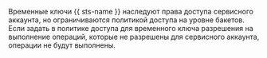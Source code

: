 Временные ключи {{ sts-name }} наследуют права доступа сервисного аккаунта, но ограничиваются политикой доступа на уровне бакетов. Если задать в политике доступа для временного ключа разрешения на выполнение операций, которые не разрешены для сервисного аккаунта, операции не будут выполнены.